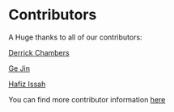 <!-- 
Add your name and github handle here in alphabetic order by last name.
Include one empty line between contributors.
-->

# Contributors

A Huge thanks to all of our contributors:

[Derrick Chambers](github.com/d-chambers)

[Ge Jin](https://github.com/jinwar)

[Hafiz Issah](https://github.com/aissah)

You can find more contributor information 
[here](https://github.com/DASDAE/dascore/graphs/contributors)
